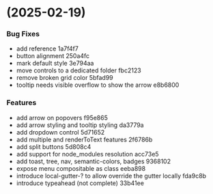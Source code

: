 #  (2025-02-19)


### Bug Fixes

* add reference 1a7f4f7
* button alignment 250a4fc
* mark default style 3e794aa
* move controls to a dedicated folder fbc2123
* remove broken grid color 5bfad99
* tooltip needs visible overflow to show the arrow e8b6800


### Features

* add arrow on popovers f95e865
* add arrow styling and tooltip styling da3779a
* add dropdown control 5d71652
* add multiple and renderToText features 2f6786b
* add split buttons 5d808c4
* add support for node_modules resolution acc73e5
* add toast, tree, nav, semantic-colors, badges 9368102
* expose menu compositable as class eeba898
* introduce local-gutter-? to allow override the gutter locally fda9c8b
* introduce typeahead (not complete) 33b41ee



